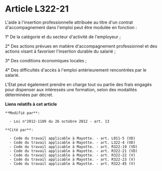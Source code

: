 # Article L322-21

L'aide à l'insertion professionnelle attribuée au titre d'un contrat d'accompagnement dans l'emploi peut être modulée en
fonction : 

1° De la catégorie et du secteur d'activité de l'employeur ; 

2° Des actions prévues en matière d'accompagnement professionnel et des actions visant à favoriser l'insertion durable du
salarié ; 

3° Des conditions économiques locales ; 

4° Des difficultés d'accès à l'emploi antérieurement rencontrées par le salarié. 

L'Etat peut également prendre en charge tout ou partie des frais engagés pour dispenser aux intéressés une formation, selon
des modalités déterminées par décret.

**Liens relatifs à cet article**

	**Modifié par**:

	  - Loi n°2012-1189 du 26 octobre 2012 - art. 13

	**Cité par**:

	  - Code du travail applicable à Mayotte. - art. L011-5 (VD)
	  - Code du travail applicable à Mayotte. - art. L322-4 (VD)
	  - Code du travail applicable à Mayotte. - art. R322-19 (VD)
	  - Code du travail applicable à Mayotte. - art. R322-21 (VD)
	  - Code du travail applicable à Mayotte. - art. R322-22 (V)
	  - Code du travail applicable à Mayotte. - art. R322-23 (V)
	  - Code du travail applicable à Mayotte. - art. R322-45 (V)
